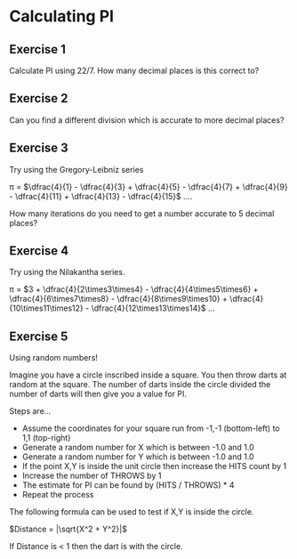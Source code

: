 # Calculating PI

## Exercise 1
Calculate PI using 22/7.   How many decimal places is this correct to?

## Exercise 2
Can you find a different division which is accurate to more decimal places?

## Exercise 3
Try using the Gregory-Leibniz series

π = $\dfrac{4}{1} - \dfrac{4}{3} + \dfrac{4}{5} - \dfrac{4}{7} + \dfrac{4}{9} - \dfrac{4}{11} + \dfrac{4}{13} - \dfrac{4}{15}$ ....

How many iterations do you need to get a number accurate to 5 decimal places?

## Exercise 4
Try using the Nilakantha series.

π = $3 + \dfrac{4}{2\times3\times4} - \dfrac{4}{4\times5\times6} + \dfrac{4}{6\times7\times8} - \dfrac{4}{8\times9\times10} + \dfrac{4}{10\times11\times12} - \dfrac{4}{12\times13\times14}$ ...

## Exercise 5
Using random numbers!  

Imagine you have a circle inscribed inside a square.
You then throw darts at random at the square.
The number of darts inside the circle divided the number of darts will then give you a value for PI.

Steps are...

* Assume the coordinates for your square run from -1,-1 (bottom-left) to 1,1 (top-right)
* Generate a random number for X which is between -1.0 and 1.0
* Generate a random number for Y which is between -1.0 and 1.0
* If the point X,Y is inside the unit circle then increase the HITS count by 1
* Increase the number of THROWS by 1
* The estimate for PI can be found by (HITS / THROWS) * 4
* Repeat the process

The following formula can be used to test if X,Y is inside the circle.

$Distance = |\sqrt{X^2 + Y^2}|$

If Distance is < 1 then the dart is with the circle.



